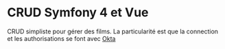 # CRUD Symfony 4 et Vue

CRUD simpliste pour gérer des films.
La particularité est que la connection et les authorisations se font avec [Okta](https://www.okta.com/fr/)

